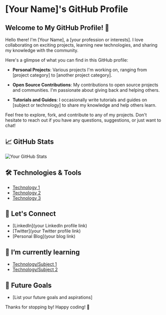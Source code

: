 # [Your Name]'s GitHub Profile

## Welcome to My GitHub Profile! 👋

Hello there! I'm [Your Name], a [your profession or interests]. I love collaborating on exciting projects, learning new technologies, and sharing my knowledge with the community.

Here's a glimpse of what you can find in this GitHub profile:

- **Personal Projects**: Various projects I'm working on, ranging from [project category] to [another project category].

- **Open Source Contributions**: My contributions to open source projects and communities. I'm passionate about giving back and helping others.

- **Tutorials and Guides**: I occasionally write tutorials and guides on [subject or technology] to share my knowledge and help others learn.

Feel free to explore, fork, and contribute to any of my projects. Don't hesitate to reach out if you have any questions, suggestions, or just want to chat!

## 📈 GitHub Stats

![Your GitHub Stats](https://github-readme-stats.vercel.app/api?username=yourusername&show_icons=true&count_private=true&hide=prs&theme=radical)

## 🛠️ Technologies & Tools

- [Technology 1](link)
- [Technology 2](link)
- [Technology 3](link)

## 📣 Let's Connect

- [LinkedIn](your LinkedIn profile link)
- [Twitter](your Twitter profile link)
- [Personal Blog](your blog link)

## 🌱 I’m currently learning

- [Technology/Subject 1](link)
- [Technology/Subject 2](link)

## 🎯 Future Goals

- [List your future goals and aspirations]

Thanks for stopping by! Happy coding! 🚀
